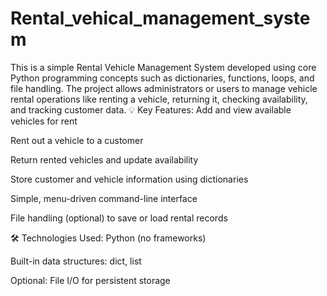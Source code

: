 # Rental_vehical_management_system
This is a simple Rental Vehicle Management System developed using core Python programming concepts such as dictionaries, functions, loops, and file handling. The project allows administrators or users to manage vehicle rental operations like renting a vehicle, returning it, checking availability, and tracking customer data.
💡 Key Features:
Add and view available vehicles for rent

Rent out a vehicle to a customer

Return rented vehicles and update availability

Store customer and vehicle information using dictionaries

Simple, menu-driven command-line interface

File handling (optional) to save or load rental records

🛠️ Technologies Used:
Python (no frameworks)

Built-in data structures: dict, list

Optional: File I/O for persistent storage
